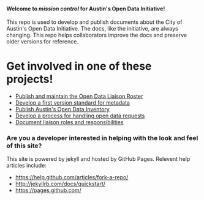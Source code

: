 #### Welcome to _mission control_ for Austin's Open Data Initiative!

This repo is used to develop and publish documents about the City of Austin's Open Data Initiative. The docs, like the initiative, are always changing. This repo helps collaborators improve the docs and preserve older versions for reference.

# Get involved in one of these projects!

- [Publish and maintain the Open Data Liaison Roster](https://github.com/cityofaustin/open-data-docs/milestones/liaison%20roster)
- [Develop a first version standard for metadata](https://github.com/cityofaustin/open-data-docs/milestones/Metadata%20Standard%20v1.0)
- [Publish Austin's Open Data Inventory](https://github.com/cityofaustin/open-data-docs/milestones/open%20data%20inventory)
- [Develop a process for handling open data requests](https://github.com/cityofaustin/open-data-docs/milestones/document%20the%20process%20for%20handling%20new%20dataset%20requests)
- [Document liaison roles and responsibilities](https://github.com/cityofaustin/open-data-docs/milestones/liaison%20duty%20statement)


### Are you a developer interested in helping with the look and feel of this site?

This site is powered by jekyll and hosted by GitHub Pages. Relevent help articles include: 
- https://help.github.com/articles/fork-a-repo/ 
- http://jekyllrb.com/docs/quickstart/
- https://pages.github.com/

